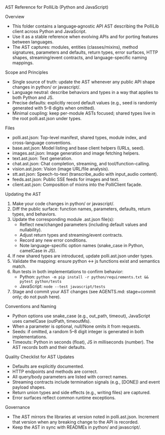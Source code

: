 AST Reference for PolliLib (Python and JavaScript)

Overview
- This folder contains a language‑agnostic API AST describing the PolliLib client across Python and JavaScript.
- Use it as a stable reference when evolving APIs and for porting features between languages.
- The AST captures: modules, entities (classes/mixins), method signatures, parameters and defaults, return types, error surfaces, HTTP shapes, streaming/event contracts, and language-specific naming mappings.

Scope and Principles
- Single source of truth: update the AST whenever any public API shape changes in python/ or javascript/.
- Language neutral: describe behaviors and types in a way that applies to both Python and JS.
- Precise defaults: explicitly record default values (e.g., seed is randomly generated with 5–8 digits when omitted).
- Minimal coupling: keep per-module ASTs focused; shared types live in the root polli.ast.json under types.

Files
- polli.ast.json: Top-level manifest, shared types, module index, and cross-language conventions.
- base.ast.json: Model listing and base client helpers (URLs, seed).
- images.ast.json: Image generation and image fetching helpers.
- text.ast.json: Text generation.
- chat.ast.json: Chat completion, streaming, and tool/function-calling.
- vision.ast.json: Vision (image URL/file analysis).
- stt.ast.json: Speech-to-text (transcribe_audio with input_audio content).
- feeds.ast.json: Public SSE feeds for images and text.
- client.ast.json: Composition of mixins into the PolliClient façade.

Updating the AST
1) Make your code changes in python/ or javascript/.
2) Diff the public surface: function names, parameters, defaults, return types, and behaviors.
3) Update the corresponding module .ast.json file(s):
   - Reflect new/changed parameters (including default values and nullability).
   - Adjust return types and streaming/event contracts.
   - Record any new error conditions.
   - Note language-specific option names (snake_case in Python, camelCase in JS).
4) If new shared types are introduced, update polli.ast.json under types.
5) Validate the mapping: ensure python ↔ js functions exist and semantics match.
6) Run tests in both implementations to confirm behavior:
   - Python: `python -m pip install -r python/requirements.txt && pytest python/tests`
   - JavaScript: `node --test javascript/tests`
7) Stage and commit your AST changes (see AGENTS.md: stage+commit only; do not push here).

Conventions and Naming
- Python options use snake_case (e.g., out_path, timeout), JavaScript uses camelCase (outPath, timeoutMs).
- When a parameter is optional, null/None omits it from requests.
- Seeds: if omitted, a random 5–8 digit integer is generated in both implementations.
- Timeouts: Python in seconds (float), JS in milliseconds (number). The AST records both and their defaults.

Quality Checklist for AST Updates
- Defaults are explicitly documented.
- HTTP endpoints and methods are correct.
- All query/body parameters are listed with correct names.
- Streaming contracts include termination signals (e.g., [DONE]) and event payload shapes.
- Return union types and side effects (e.g., writing files) are captured.
- Error surfaces reflect common runtime exceptions.

Governance
- The AST mirrors the libraries at version noted in polli.ast.json. Increment that version when any breaking change to the API is recorded.
- Keep the AST in sync with READMEs in python/ and javascript/.


